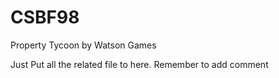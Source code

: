 # CSBF98
Property Tycoon by Watson Games

Just Put all the related file to here. Remember to add comment
